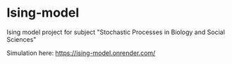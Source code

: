 # Ising-model
Ising model project for subject "Stochastic Processes in Biology and Social Sciences"

Simulation here: https://ising-model.onrender.com/
